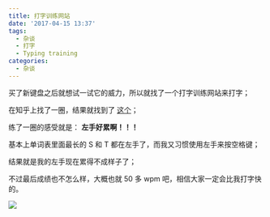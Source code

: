 ```yaml
---
title: 打字训练网站
date: '2017-04-15 13:37'
tags:
  - 杂谈
  - 打字
  - Typing training
categories:
  - 杂谈
---
```


买了新键盘之后就想试一试它的威力，所以就找了一个打字训练网站来打字；

在知乎上找了一圈，结果就找到了 [这个](http://www.keybr.com/practice)；

练了一圈的感受就是： **左手好累啊！！！**

基本上单词表里面最长的 S 和 T 都在左手了，而我又习惯使用左手来按空格键；

结果就是我的左手现在累得不成样子了；

不过最后成绩也不怎么样，大概也就 50 多 wpm 吧，相信大家一定会比我打字快的。

![](https://ww4.sinaimg.cn/large/006tNc79ly1fenqgox6a5j317a0jejtu.jpg)
